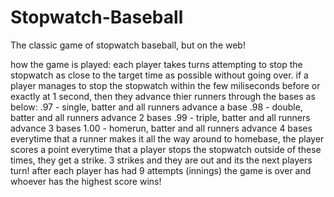 # Stopwatch-Baseball
The classic game of stopwatch baseball, but on the web!

how the game is played:
    each player takes turns attempting to stop the stopwatch as close to the target time as possible without going over.
    if a player manages to stop the stopwatch within the few miliseconds before or exactly at 1 second, then they advance thier runners through the bases as below:
        .97 - single, batter and all runners advance a base
        .98 - double, batter and all runners advance 2 bases
        .99 - triple, batter and all runners advance 3 bases
        1.00 - homerun, batter and all runners advance 4 bases
    everytime that a runner makes it all the way around to homebase, the player scores a point
    everytime that a player stops the stopwatch outside of these times, they get a strike. 3 strikes and they are out and its the next players turn!
    after each player has had 9 attempts (innings) the game is over and whoever has the highest score wins!